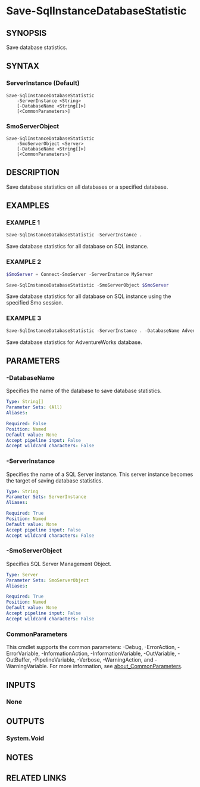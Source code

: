 ﻿---
external help file: SqlServerMaintenance-help.xml
Module Name: SqlServerMaintenance
online version:
schema: 2.0.0
---

# Save-SqlInstanceDatabaseStatistic

## SYNOPSIS
Save database statistics.

## SYNTAX

### ServerInstance (Default)
```
Save-SqlInstanceDatabaseStatistic
	-ServerInstance <String>
	[-DatabaseName <String[]>]
	[<CommonParameters>]
```

### SmoServerObject
```
Save-SqlInstanceDatabaseStatistic
	-SmoServerObject <Server>
	[-DatabaseName <String[]>]
	[<CommonParameters>]
```

## DESCRIPTION
Save database statistics on all databases or a specified database.

## EXAMPLES

### EXAMPLE 1
```powershell
Save-SqlInstanceDatabaseStatistic -ServerInstance .
```

Save database statistics for all database on SQL instance.

### EXAMPLE 2
```powershell
$SmoServer = Connect-SmoServer -ServerInstance MyServer

Save-SqlInstanceDatabaseStatistic -SmoServerObject $SmoServer
```

Save database statistics for all database on SQL instance using the specified Smo session.

### EXAMPLE 3
```powershell
Save-SqlInstanceDatabaseStatistic -ServerInstance . -DatabaseName AdventureWorks
```

Save database statistics for AdventureWorks database.

## PARAMETERS

### -DatabaseName
Specifies the name of the database to save database statistics.

```yaml
Type: String[]
Parameter Sets: (All)
Aliases:

Required: False
Position: Named
Default value: None
Accept pipeline input: False
Accept wildcard characters: False
```

### -ServerInstance
Specifies the name of a SQL Server instance.
This server instance becomes the target of saving database statistics.

```yaml
Type: String
Parameter Sets: ServerInstance
Aliases:

Required: True
Position: Named
Default value: None
Accept pipeline input: False
Accept wildcard characters: False
```

### -SmoServerObject
Specifies SQL Server Management Object.

```yaml
Type: Server
Parameter Sets: SmoServerObject
Aliases:

Required: True
Position: Named
Default value: None
Accept pipeline input: False
Accept wildcard characters: False
```

### CommonParameters
This cmdlet supports the common parameters: -Debug, -ErrorAction, -ErrorVariable, -InformationAction, -InformationVariable, -OutVariable, -OutBuffer, -PipelineVariable, -Verbose, -WarningAction, and -WarningVariable. For more information, see [about_CommonParameters](http://go.microsoft.com/fwlink/?LinkID=113216).

## INPUTS

### None

## OUTPUTS

### System.Void

## NOTES

## RELATED LINKS
